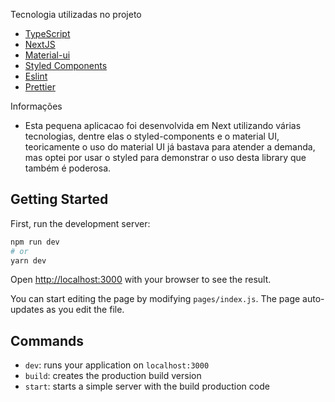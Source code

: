 
Tecnologia utilizadas no projeto

- [TypeScript](https://www.typescriptlang.org/)
- [NextJS](https://nextjs.org/)
- [Material-ui](https://material-ui.com/)
- [Styled Components](https://styled-components.com/)
- [Eslint](https://eslint.org/)
- [Prettier](https://prettier.io/)

Informações

- Esta pequena aplicacao foi desenvolvida em Next utilizando várias tecnologias, dentre elas o styled-components e o material UI, teoricamente o uso do material UI já bastava para atender a demanda, mas optei por usar o styled para demonstrar o uso desta library que também é poderosa.

## Getting Started

First, run the development server:

```bash
npm run dev
# or
yarn dev
```

Open [http://localhost:3000](http://localhost:3000) with your browser to see the result.

You can start editing the page by modifying `pages/index.js`. The page auto-updates as you edit the file.

## Commands

- `dev`: runs your application on `localhost:3000`
- `build`: creates the production build version
- `start`: starts a simple server with the build production code

